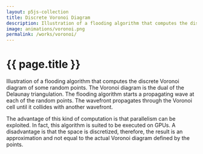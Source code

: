 ```yaml
---
layout: p5js-collection
title: Discrete Voronoi Diagram
description: Illustration of a flooding algorithm that computes the discrete Voronoi diagram of some random points.
image: animations/voronoi.png
permalink: /works/voronoi/
---
```


# {{ page.title }}

Illustration of a flooding algorithm that computes the discrete Voronoi diagram of some random points.
The Voronoi diagram is the dual of the Delaunay triangulation.
The flooding algorithm starts a propagating wave at each of the random points.
The wavefront propagates through the Voronoi cell until it collides with another wavefront.

The advantage of this kind of computation is that parallelism can be exploited.
In fact, this algorithm is suited to be executed on GPUs.
A disadvantage is that the space is discretized, therefore, the result is an approximation and not equal to the actual Voronoi diagram defined by the points.

<div id = "p5-voronoi" style="background-color: #fdfdfd justify-content: center; display: flex;"></div>